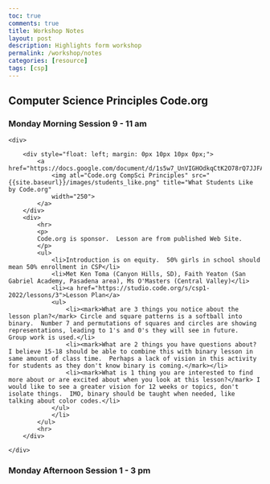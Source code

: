 ```yaml
---
toc: true
comments: true
title: Workshop Notes
layout: post
description: Highlights form workshop
permalink: /workshop/notes
categories: [resource]
tags: [csp]
---
```


## Computer Science Principles Code.org

### Monday Morning Session 9 - 11 am

<div>

    <div>

        <div style="float: left; margin: 0px 10px 10px 0px;">
            <a href="https://docs.google.com/document/d/1s5w7_UnVIGHOdkqCtK2O78rQ7JJFAWlOeZkZNsCovOY/preview">
                <img atl="Code.org CompSci Principles" src="{{site.baseurl}}/images/students_like.png" title="What Students Like by Code.org"
                width="250">
            </a>
        </div>
        <div>
            <hr>
            <p>
            Code.org is sponsor.  Lesson are from published Web Site.
            </p>
            <ul>
                <li>Introduction is on equity.  50% girls in school should mean 50% enrollment in CSP</li>
                <li>Met Ken Toma (Canyon Hills, SD), Faith Yeaton (San Gabriel Academy, Pasadena area), Ms O'Masters (Central Valley)</li>
                <li><a href="https://studio.code.org/s/csp1-2022/lessons/3">Lesson Plan</a>
                <ul>
                    <li><mark>What are 3 things you notice about the lesson plan?</mark> Circle and square patterns is a softball into binary.  Number 7 and permutations of squares and circles are showing representations, leading to 1's and 0's they will see in future.  Group work is used.</li>
                    <li><mark>What are 2 things you have questions about? I believe 15-18 should be able to combine this with binary lesson in same amount of class time.  Perhaps a lack of vision in this activity for students as they don't know binary is coming.</mark></li>
                    <li><mark>What is 1 thing you are interested to find more about or are excited about when you look at this lesson?</mark> I would like to see a greater vision for 12 weeks or topics, don't isolate things.  IMO, binary should be taught when needed, like talking about color codes.</li>
                </ul>
                </li>
            </ul>
            <hr>
        </div>

    </div>

</div>

### Monday Afternoon Session 1 - 3 pm
